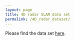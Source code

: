 ```yaml
---
layout: page
title: 4D radar SLAM data set
permalink: /4D_radar_dataset/
---
```


Please find the data set [here](https://robotics.sjtu.edu.cn/en/xwxshd/1203.html).